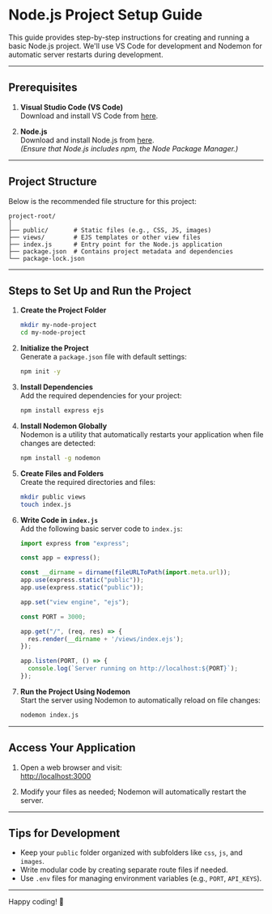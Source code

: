 # Node.js Project Setup Guide

This guide provides step-by-step instructions for creating and running a basic Node.js project. We'll use VS Code for development and Nodemon for automatic server restarts during development.

---

## Prerequisites

1. **Visual Studio Code (VS Code)**  
   Download and install VS Code from [here](https://code.visualstudio.com/).

2. **Node.js**  
   Download and install Node.js from [here](https://nodejs.org/).  
   _(Ensure that Node.js includes npm, the Node Package Manager.)_

---

## Project Structure

Below is the recommended file structure for this project:

```
project-root/
│
├── public/       # Static files (e.g., CSS, JS, images)
├── views/        # EJS templates or other view files
├── index.js      # Entry point for the Node.js application
├── package.json  # Contains project metadata and dependencies
└── package-lock.json
```

---

## Steps to Set Up and Run the Project

1. **Create the Project Folder**

   ```bash
   mkdir my-node-project
   cd my-node-project
   ```

2. **Initialize the Project**  
   Generate a `package.json` file with default settings:

   ```bash
   npm init -y
   ```

3. **Install Dependencies**  
   Add the required dependencies for your project:

   ```bash
   npm install express ejs
   ```

4. **Install Nodemon Globally**  
   Nodemon is a utility that automatically restarts your application when file changes are detected:

   ```bash
   npm install -g nodemon
   ```

5. **Create Files and Folders**  
   Create the required directories and files:

   ```bash
   mkdir public views
   touch index.js
   ```

6. **Write Code in `index.js`**  
   Add the following basic server code to `index.js`:

   ```javascript
   import express from "express";

   const app = express();

   const __dirname = dirname(fileURLToPath(import.meta.url));
   app.use(express.static("public"));
   app.use(express.static("public"));

   app.set("view engine", "ejs");

   const PORT = 3000;

   app.get("/", (req, res) => {
     res.render(__dirname + '/views/index.ejs');
   });

   app.listen(PORT, () => {
     console.log(`Server running on http://localhost:${PORT}`);
   });
   ```

7. **Run the Project Using Nodemon**  
   Start the server using Nodemon to automatically reload on file changes:
   ```bash
   nodemon index.js
   ```

---

## Access Your Application

1. Open a web browser and visit:  
   [http://localhost:3000](http://localhost:3000)

2. Modify your files as needed; Nodemon will automatically restart the server.

---

## Tips for Development

- Keep your `public` folder organized with subfolders like `css`, `js`, and `images`.
- Write modular code by creating separate route files if needed.
- Use `.env` files for managing environment variables (e.g., `PORT`, `API_KEYS`).

---

Happy coding! 🚀
